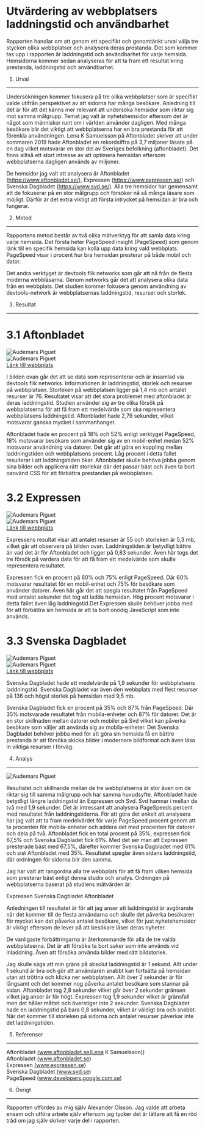 Utvärdering av webbplatsers laddningstid och användbarhet
=======================

Rapporten handlar om att genom ett specifikt och genomtänkt urval välja tre stycken olika webbplatser och analysera deras prestanda. Det som kommer tas upp i rapporten är laddningstid och användbarhet för varje hemsida. Hemsidorna kommer sedan analyseras för att ta fram ett resultat kring prestanda, laddningstid och användbarhet. 

1. Urval
-----------------------

Undersökningen kommer fokusera på tre olika webbplatser som är specifikt valde utifrån perspektivet av att sidorna har många besökare. Anledning till det är för att det känns mer relevant att undersöka hemsidor som riktar sig mot samma målgrupp. Temat jag valt är nyhetshemsidor eftersom det är något som människor runt om i världen använder dagligen. Med många besökare blir det viktigt att webbplatserna har en bra prestanda för att förenkla användningen. Lena K Samuelsson på Aftonbladet skriver att under sommaren 2019 hade Aftonbladet en rekordsiffra på 3,7 miljoner läsare på en dag vilket motsvarar en stor del av Sveriges befolkning (aftonbladet). Det finns alltså ett stort intresse av att optimera hemsidan eftersom webbplatserna dagligen används av miljoner.

De hemsidor jag valt att analysera är Aftonbladet (https://www.aftonbladet.se/), Expressen (https://www.expressen.se/) och Svenska Dagbladet (https://www.svd.se/). Alla tre hemsidor har gemensamt att de fokuserar på en stor målgrupp och försöker nå så många läsare som möjligt. Därför är det extra viktigt att första intrycket på hemsidan är bra och fungerar.

2. Metod
-----------------------

Rapportens metod består av två olika mätverktyg för att samla data kring varje hemsida. Det första heter PageSpeed insight (PageSpeed) som genom länk till en specifik hemsida kan kolla upp data kring vald webbplats. PageSpeed visar i procent hur bra hemsidan presterar på både mobil och dator.

Det andra verktyget är devtools flik networks som går att nå från de flesta moderna webbläsarna. Genom networks går det att analysera olika data från en webbplats. Det studien kommer fokusera genom användning av devtools-network är webbplatsernas laddningstid, resurser och storlek.

3. Resultat
-----------------------

<h1 class="watch-title">3.1 Aftonbladet</h1>
<div class="watch-image-div">
    <img class="watch-image" src="../assets/img/prestanda/aftonbladet.png" alt="Audemars Piguet">
</div>
<div class="watch-image-div">
    <img class="watch-image" src="../assets/img/prestanda/resultat_aftonbladet.png" alt="Audemars Piguet">
</div>
<a class="ref-link" href="https://www.aftonbladet.se/">Länk till webbplats</a>

I bilden ovan går det att se data som representerar och är insamlad via devtools flik networks. Informationen är laddningstid, storlek och resurser på webbplatsen. Storleken på webbplatsen ligger på 1,4 mb och antalet resurser är 76. Resultatet visar att det stora problemet med aftonbladet är deras laddningstid. Studien använder sig av tre olika försök på webbplatserna för att få fram ett medelvärde som ska representera webbplatsens laddningstid. Aftonbladet hade 2,79 sekunder, vilket motsvarar ganska mycket i sammanhanget.

Aftonbladet hade en procent på 18% och 52% enligt verktyget PageSpeed, 18% motsvarar besökare som använder sig av en mobil-enhet medan 52% motsvarar användning via datorer. Det går att göra en koppling mellan laddningstiden och webbplatsens procent. Låg procent i detta fallet resulterar i att laddningstiden ökar. Aftonbladet skulle behöva jobba genom sina bilder och applicera rätt storlekar där det passar bäst och även ta bort oanvänd CSS för att förbättra prestandan på webbplatsen.

<h1 class="watch-title">3.2 Expressen</h1>
<div class="watch-image-div">
    <img class="watch-image" src="../assets/img/prestanda/expressen.png" alt="Audemars Piguet">
</div>
<div class="watch-image-div">
    <img class="watch-image" src="../assets/img/prestanda/resultat_expressen.png" alt="Audemars Piguet">
</div>
<a class="ref-link" href="https://www.expressen.se/">Länk till webbplats</a>

Expressens resultat visar att antalet resurser är 55 och storleken är 5,3 mb, vilket går att observera på bilden ovan. Laddningstiden är betydligt bättre än vad det är för Aftonbladet och ligger på 0,83 sekunder. Även här togs det tre försök på vardera data för att få fram ett medelvärde som skulle representera resultatet.

Expressen fick en procent på 60% och 75% enligt PageSpeed. Där 60% motsvarar resultatet för en mobil-enhet och 75% för besökare som använder datorer. Även här går det att spegla resultatet från PageSpeed med antalet sekunder det tog att ladda hemsidan. Hög procent motsvarar i detta fallet även låg laddningstid.Det Expressen skulle behöver jobba med för att förbättra sin hemsida är att ta bort onödig JavaScript som inte används.


<h1 class="watch-title">3.3 Svenska Dagbladet</h1>
<div class="watch-image-div">
    <img class="watch-image" src="../assets/img/prestanda/svd.png" alt="Audemars Piguet">
</div>
<div class="watch-image-div">
    <img class="watch-image" src="../assets/img/prestanda/resultat_svd.png" alt="Audemars Piguet">
</div>
<a class="ref-link" href="https://www.svd.se/">Länk till webbplats</a>

Svenska Dagbladet hade ett medelvärde på 1,9 sekunder för webbplatsens laddningstid. Svenska Dagbladet var även den webbplats med flest resurser på 136 och högst storlek på hemsidan med 9,5 mb.

Svenska Dagbladet fick en procent på 35% och 87% från PageSpeed. Där 35% motsvarade resultatet från mobila-enheter och 87% för datorer.  Det är en stor skillnaden mellan datorer och mobiler på Svd vilket kan påverka besökare som väljer att använda sig av mobila-enheter. Det Svenska Dagbladet behöver jobba med för att göra sin hemsida få en bättre prestanda är att försöka skicka bilder i modernare bildformat och även läsa in viktiga resurser i förväg.


4. Analys
-----------------------

<div class="watch-image-div">
    <img class="watch-image" src="../assets/img/prestanda/resultat_total.png" alt="Audemars Piguet">
</div>

Resultatet och skillnande mellan de tre webbplatserna är stor även om de riktar sig till samma målgrupp och har samma huvudsyfte. Aftonbladet hade betydligt längre laddningstid än Expressen och Svd. Svd hamnar i mellan de två med 1,9 sekunder. Det är intressant att analysera PageSpeeds percent med resultatet från laddningstiderna. För att göra det enkelt att analysera har jag valt att ta fram medelvärdet för varje PageSpeed procent genom att ta procenten för mobila-enheter och addera det med procenten för datorer och dela på två. Aftonbladet fick en total procent på 35%, expressen fick 67,5% och Svenska Dagbladet fick 61%. Med det ser man att Expressen presterade bäst med 67,5%, därefter kommer Svenska Dagbladet med 61% och sist Aftonbladet med 35%. Resultatet speglar även sidans laddningstid, där ordningen för sidorna blir den samma.

Jag har valt att rangordna alla tre webbplats för att få fram vilken hemsida som presterar bäst enligt denna studie och analys. Ordningen på webbplatserna baserat på studiens mätvärden är: 

Expressen
Svenska Dagbladet
Aftonbladet

Anledningen till resultatet är för att jag anser att laddningstid är avgörande när det kommer till de flesta användarna och skulle det påverka besökaren för mycket kan det påverka antalet besökare, vilket för just nyhetshemsidor är viktigt eftersom de lever på att besökare läser deras nyheter.

De vanligaste förbättringarna är återkommande för alla de tre valda webbplatserna. Det är att försöka ta bort saker som inte används vid inladdning. Även att försöka använda bilder med rätt bildstorlek. 

Jag skulle säga att min gräns på absolut laddningstid är 1 sekund. Allt under 1 sekund är bra och gör att användaren snabbt kan fortsätta på hemsidan utan att tröttna och klicka ner webbplatsen. Allt över 2 sekunder är för långsamt och det kommer nog påverka antalet besökare som stannar på sidan. Aftonbladet tog 2,8 sekunder vilket går över 2 sekunder gränsen vilket jag anser är för högt. Expressen tog 1,9 sekunder vilket är gränsfall men det håller måttet och överstiger inte 2 sekunder. Svenska Dagbladet hade en laddningstid på bara 0,8 sekunder, vilket är väldigt bra och snabbt. När det kommer till storleken på sidorna och antalet resurser påverkar inte det laddningstiden.

5. Referenser
-----------------------

<a>Aftonbladet</a> <a class="ref-link" href="https://www.aftonbladet.se/nyheter/kolumnister/a/kJbggB/succesommar-for-aftonbladet">(www.aftonbladet.se(Lena K Samuelsson))</a><br>
<a>Aftonbladet</a> <a class="ref-link" href="https://www.aftonbladet.se/">(www.aftonbladet.se)</a><br>
<a>Expressen</a> <a class="ref-link" href="https://www.expressen.se/">(www.expressen.se)</a><br>
<a>Svenska Dagbladet</a> <a class="ref-link" href="https://www.svd.se/">(www.svd.se)</a><br>
<a>PageSpeed</a> <a class="ref-link" href="https://developers.google.com/speed/pagespeed/insights/?hl=sv">(www.developers.google.com.se)</a>

6. Övrigt
-----------------------

Rapporten utfördes av mig själv Alexander Olsson. Jag valde att arbeta ensam och utföra arbete själv eftersom jag tycker det är lättare att få en röd tråd om jag själv skriver varje del i rapporten. 
